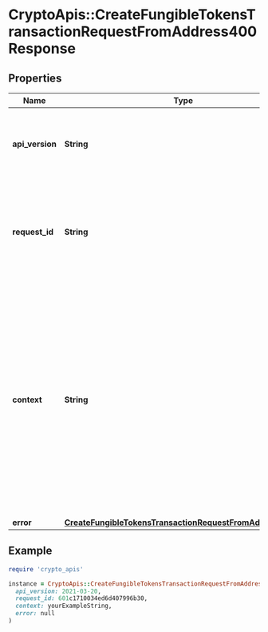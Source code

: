# CryptoApis::CreateFungibleTokensTransactionRequestFromAddress400Response

## Properties

| Name | Type | Description | Notes |
| ---- | ---- | ----------- | ----- |
| **api_version** | **String** | Specifies the version of the API that incorporates this endpoint. |  |
| **request_id** | **String** | Defines the ID of the request. The &#x60;requestId&#x60; is generated by Crypto APIs and it&#39;s unique for every request. |  |
| **context** | **String** | In batch situations the user can use the context to correlate responses with requests. This property is present regardless of whether the response was successful or returned as an error. &#x60;context&#x60; is specified by the user. | [optional] |
| **error** | [**CreateFungibleTokensTransactionRequestFromAddressE400**](CreateFungibleTokensTransactionRequestFromAddressE400.md) |  |  |

## Example

```ruby
require 'crypto_apis'

instance = CryptoApis::CreateFungibleTokensTransactionRequestFromAddress400Response.new(
  api_version: 2021-03-20,
  request_id: 601c1710034ed6d407996b30,
  context: yourExampleString,
  error: null
)
```

